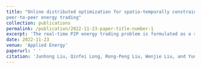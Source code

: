 ```yaml
---
title: "Online distributed optimization for spatio-temporally constrained real-time 
peer-to-peer energy trading"
collection: publications
permalink: /publication/2022-11-23-paper-title-number-1
excerpt: 'The real-time P2P energy trading problem is formulated as a spatio-temporally constrained stochastic optimization problem.'
date: 2022-11-23
venue: 'Applied Energy'
paperurl: ' '
citation: 'Junhong Liu, Qinfei Long, Rong-Peng Liu, Wenjie Liu, and Yunhe Hou. "Online distributed optimization for spatio-temporally constrained real-time peer-to-peer energy trading." Applied Energy 331 (2023): 120216.' 
---
```

